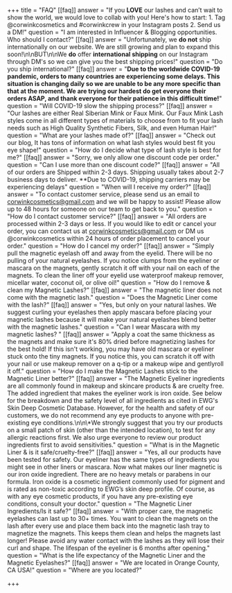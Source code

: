 +++
title = "FAQ"
[[faq]]
answer = "If you **LOVE** our lashes and can’t wait to show the world, we would love to collab with you! Here's how to start: 1. Tag @corwinkcosmetics and #corwinkcrew in your Instagram posts 2. Send us a DM!"
question = "I am interested in Influencer & Blogging opportunities. Who should I contact?"
[[faq]]
answer = "Unfortunately, we **do not** ship internationally on our website. We are still growing and plan to expand this soon!\n\nBUT\n\nWe **do** offer **international shipping** on our Instagram through DM's so we can give you the best shipping prices!"
question = "Do you ship international?"
[[faq]]
answer = "**Due to the worldwide COVID-19 pandemic, orders to many countries are experiencing some delays. This situation is changing daily so we are unable to be any more specific than that at the moment. We are trying our hardest do get everyone their orders ASAP, and thank everyone for their patience in this difficult time!**"
question = "Will COVID-19 slow the shipping process?"
[[faq]]
answer = "Our lashes are either Real Siberian Mink or Faux Mink. Our Faux Mink Lash styles come in all different types of materials to choose from to fit your lash needs such as High Quality Synthetic Fibers, Silk, and even Human Hair!"
question = "What are your lashes made of?"
[[faq]]
answer = "Check out our blog, It has tons of information on what lash styles would best fit you eye shape!"
question = "How do I decide what type of lash style is best for me?"
[[faq]]
answer = "Sorry, we only allow one discount code per order."
question = "Can I use more than one discount code?"
[[faq]]
answer = "All of our orders are Shipped within 2-3 days. Shipping usually takes about 2-7 business days to deliver. **Due to COVID-19, shipping carriers may be experiencing delays"
question = "When will I receive my order?"
[[faq]]
answer = "To contact customer service, please send us an email to corwinkcosmetics@gmail.com and we will be happy to assist! Please allow up to 48 hours for someone on our team to get back to you."
question = "How do I contact customer service?"
[[faq]]
answer = "All orders are processed within 2-3 days or less. If you would like to edit or cancel your order, you can contact us at corwinkcosmetics@gmail.com or DM us @corwinkcosmetics within 24 hours of order placement to cancel your order."
question = "How do I cancel my order?"
[[faq]]
answer = "Simply pull the magnetic eyelash off and away from the eyelid. There will be no pulling of your natural eyelashes. If you notice clumps from the eyeliner or mascara on the magnets, gently scratch it off with your nail on each of the magnets. To clean the liner off your eyelid use waterproof makeup remover, micellar water, coconut oil, or olive oil!"
question = "How do I remove & clean my Magnetic Lashes?"
[[faq]]
answer = "The magnetic liner does not come with the magnetic lash."
question = "Does the Magnetic Liner come with the lash?"
[[faq]]
answer = "Yes, but only on your natural lashes. We suggest curling your eyelashes then apply mascara before placing your magnetic lashes because it will make your natural eyelashes blend better with the magnetic lashes."
question = "Can I wear Mascara with my magnetic lashes? "
[[faq]]
answer = "Apply a coat the same thickness as the magnets and make sure it's 80% dried before magnetizing lashes for the best hold! If this isn't working, you may have old mascara or eyeliner stuck onto the tiny magnets. If you notice this, you can scratch it off with your nail or use makeup remover on a q-tip or a makeup wipe and gentlyroll it off."
question = "How do I make the Magnetic Lashes stick to the Magnetic Liner better?"
[[faq]]
answer = "The Magnetic Eyeliner ingredients are all commonly found in makeup and skincare products & are cruelty free. The added ingredient that makes the eyeliner work is iron oxide. See below for the breakdown and the safety level of all ingredients as cited in EWG's Skin Deep Cosmetic Database. However, for the health and safety of our customers, we do not recommend any eye products to anyone with pre-existing eye conditions.\n\n\\*We strongly suggest that you try our products on a small patch of skin (other than the intended location), to test for any allergic reactions first. We also urge everyone to review our product ingredients first to avoid sensitivities."
question = "What is in the Magnetic Liner & is it safe/cruelty-free?"
[[faq]]
answer = "Yes, all our products have been tested for safety. Our eyeliner has the same types of ingredients you might see in other liners or mascara. Now what makes our liner magnetic is our iron oxide ingredient. There are no heavy metals or parabens in our formula. Iron oxide is a cosmetic ingredient commonly used for pigment and is rated as non-toxic according to EWG’s skin deep profile. Of course, as with any eye cosmetic products, if you have any pre-existing eye conditions, consult your doctor."
question = "The Magnetic Liner Ingredients/Is it safe?"
[[faq]]
answer = "With proper care, the magnetic eyelashes can last up to 30+ times. You want to clean the magnets on the lash after every use and place them back into the magnetic lash tray to magnetize the magnets. This keeps them clean and helps the magnets last longer! Please avoid any water contact with the lashes as they will lose their curl and shape. The lifespan of the eyeliner is 6 months after opening."
question = "What is the life expectancy of the Magnetic Liner and the Magnetic Eyelashes?"
[[faq]]
answer = "We are located in Orange County, CA USA!"
question = "Where are you located?"

+++

